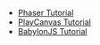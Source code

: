 - [Phaser Tutorial](https://learn.colyseus.io/phaser/)
- [PlayCanvas Tutorial](https://developer.playcanvas.com/en/tutorials/real-time-multiplayer-colyseus/)
- [BabylonJS Tutorial](https://doc.babylonjs.com/guidedLearning/networking/Colyseus)
